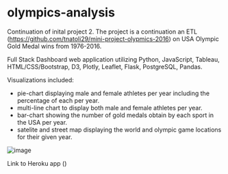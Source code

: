 # olympics-analysis
Continuation of inital project 2. The project is a continuation an ETL (https://github.com/tnatoli29/mini-project-olypmics-2016) on USA Olympic Gold Medal wins from 1976-2016. 

Full Stack Dashboard web application utilizing Python, JavaScript, Tableau, HTML/CSS/Bootstrap, D3, Plotly, Leaflet, Flask, PostgreSQL, Pandas.

Visualizations included:
* pie-chart displaying male and female athletes per year including the percentage of each per year.
* multi-line chart to display both male and female athletes per year.
* bar-chart showing the number of gold medals obtain by each sport in the USA per year.
* satelite and street map displaying the world and olympic game locations for their given year.

![image](https://user-images.githubusercontent.com/68441397/122427370-0ead1900-cf5f-11eb-879c-d4aa9e74051a.png)


Link to Heroku app ()


